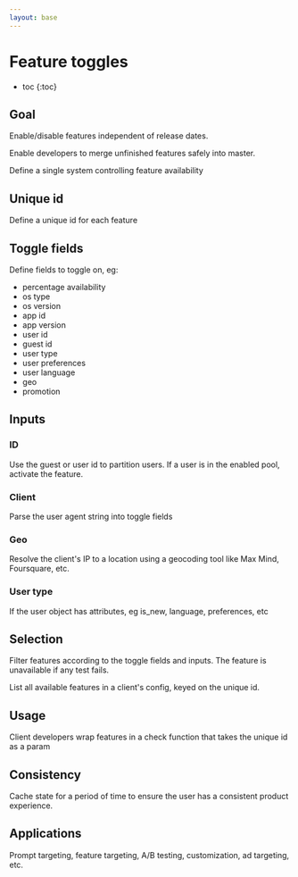 ```yaml
---
layout: base
---
```



# Feature toggles

* toc
{:toc}


## Goal

Enable/disable features independent of release dates.

Enable developers to merge unfinished features safely into master.

Define a single system controlling feature availability


## Unique id

Define a unique id for each feature


## Toggle fields

Define fields to toggle on, eg:

- percentage availability
- os type
- os version
- app id
- app version
- user id
- guest id
- user type
- user preferences
- user language
- geo
- promotion


## Inputs

### ID

Use the guest or user id to partition users. If a user is in the enabled pool, activate the feature.


### Client

Parse the user agent string into toggle fields


### Geo

Resolve the client's IP to a location using a geocoding tool like Max Mind, Foursquare, etc.


### User type

If the user object has attributes, eg is_new, language, preferences, etc


## Selection

Filter features according to the toggle fields and inputs. The feature is unavailable if any test fails.

List all available features in a client's config, keyed on the unique id.


## Usage

Client developers wrap features in a check function that takes the unique id as a param


## Consistency

Cache state for a period of time to ensure the user has a consistent product experience.


## Applications

Prompt targeting, feature targeting, A/B testing, customization, ad targeting, etc.
